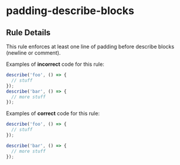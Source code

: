 # padding-describe-blocks

## Rule Details

This rule enforces at least one line of padding before describe blocks (newline or comment).

Examples of **incorrect** code for this rule:

```js
describe('foo', () => {
  // stuff
});
describe('bar', () => {
  // more stuff
});
```

Examples of **correct** code for this rule:

```js
describe('foo', () => {
  // stuff
});

describe('bar', () => {
  // more stuff
});
```
